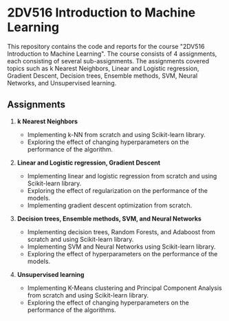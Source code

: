 # 2DV516 Introduction to Machine Learning

This repository contains the code and reports for the course "2DV516 Introduction to Machine Learning". The course consists of 4 assignments, each consisting of several sub-assignments. The assignments covered topics such as k Nearest Neighbors, Linear and Logistic regression, Gradient Descent, Decision trees, Ensemble methods, SVM, Neural Networks, and Unsupervised learning.

## Assignments

1. **k Nearest Neighbors**
   * Implementing k-NN from scratch and using Scikit-learn library.
   * Exploring the effect of changing hyperparameters on the performance of the algorithm.

2. **Linear and Logistic regression, Gradient Descent**
   * Implementing linear and logistic regression from scratch and using Scikit-learn library.
   * Exploring the effect of regularization on the performance of the models.
   * Implementing gradient descent optimization from scratch.

3. **Decision trees, Ensemble methods, SVM, and Neural Networks**
   * Implementing decision trees, Random Forests, and Adaboost from scratch and using Scikit-learn library.
   * Implementing SVM and Neural Networks using Scikit-learn library.
   * Exploring the effect of hyperparameters on the performance of the models.

4. **Unsupervised learning**
   * Implementing K-Means clustering and Principal Component Analysis from scratch and using Scikit-learn library.
   * Exploring the effect of changing hyperparameters on the performance of the algorithms.
